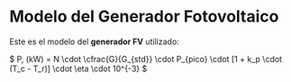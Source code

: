 # Modelo del Generador Fotovoltaico

Este es el modelo del **generador FV** utilizado:

$ P\, (kW) = N \cdot \cfrac{G}{G_{std}} \cdot P_{pico} \cdot [1 + k_p \cdot (T_c - T_r)] \cdot \eta \cdot 10^{-3} $
